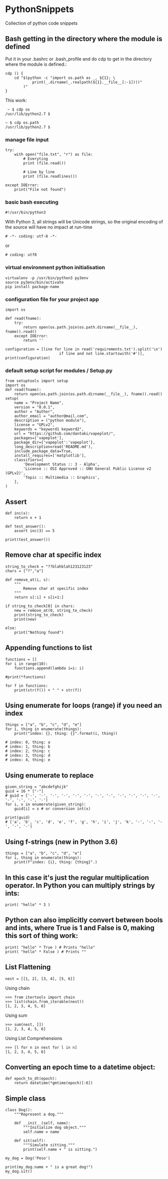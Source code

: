# PythonSnippets
Collection of python code snippets

## Bash getting in the directory where the module is defined
Put it in your .bashrc or .bash_profile and do cdp <python module name> to get in the directory where the module is defined.:

    cdp () {
        cd "$(python -c "import os.path as _, ${1}; \
                print(_.dirname(_.realpath(${1}.__file__[:-1])))"
            )"
    }

 This work:
 
     ~ $ cdp os
    /usr/lib/python2.7 $

    ~ $ cdp os.path
    /usr/lib/python2.7 $


### manage file input

    try:
        with open("file.txt", "r") as file:
            # Everyting
            print (file.read())

            # Line by line
            print (file.readlines()) 

    except IOError:
        print("File not found")

### basic bash executing
    #!/usr/bin/python3
   
With Python 3, all strings will be Unicode strings, so the original encoding of the source will have no impact at run-time
    
    # -*- coding: utf-8 -*-
or

    # coding: utf8

### virtual environment python initialisation
    
    virtualenv -p /usr/bin/python3 py3env
    source py3env/bin/activate
    pip install package-name
    
### configuration file for your project app

    import os

    def read(fname):
        try:
            return open(os.path.join(os.path.dirname(__file__), fname)).read()
        except IOError:
            return ''

    configuration = [line for line in read('requirements.txt').split('\n')
                            if line and not line.startswith('#')],
    print(configuration)
    
### default setup script for modules / Setup.py

    from setuptools import setup
    import os
    def read(fname):
        return open(os.path.join(os.path.dirname(__file__), fname)).read()
    setup(
        name = "Project Name",
        version = "0.0.1",
        author = "Author",
        author_email = "author@mail.com",
        description = ("python module"),
        license = "GPLv2",
        keywords = "keyword1 keyword2",
        url = "https://github.com/dantaki/vapeplot/",
        packages=['vapeplot'],
        package_dir={'vapeplot':'vapeplot'},
        long_description=read('README.md'),
        include_package_data=True,
        install_requires=['matplotlib'],
        classifiers=[
            'Development Status :: 3 - Alpha',
            'License :: OSI Approved :: GNU General Public License v2 (GPLv2)',
            'Topic :: Multimedia :: Graphics',
        ],
    )


## Assert
    def inc(x):
        return x + 1

    def test_answer():
        assert inc(3) == 5
    
    print(test_answer())


## Remove char at specific index
    string_to_check = "??blahblah123123123"
    chars = ["?","a"]

    def remove_at(i, s):
        """
            Remove char at specific index
        """
        return s[:i] + s[i+1:]

    if string_to_check[0] in chars:
        new = remove_at(0, string_to_check)
        print(string_to_check)
        print(new)

    else:
        print("Nothing found")


## Appending functions to list
    functions = []
    for i in range(10):
        functions.append(lambda i=i: i)

    #print(*functions)

    for f in functions:
        print(str(f()) + " " + str(f))


## Using enumerate for loops (range) if you need an index
    things = ["a", "b", "c", "d", "e"]
    for i, thing in enumerate(things):
        print("index: {}, thing: {}".format(i, thing))

    # index: 0, thing: a
    # index: 1, thing: b
    # index: 2, thing: c
    # index: 3, thing: d
    # index: 4, thing: e


## Using enumerate to replace
    given_string = "abcdefghijk"
    guid = 16 * ["-"]
    # guid = ['-', '-', '-', '-', '-', '-', '-', '-', '-', '-', '-', '-', '-', '-', '-', '-']
    for i, x in enumerate(given_string):
        guid[i] = x # or conversion int(x)

    print(guid)
    # ['a', 'b', 'c', 'd', 'e', 'f', 'g', 'h', 'i', 'j', 'k', '-', '-', '-', '-', '-']


## Using f-strings (new in Python 3.6)
    things = ["a", "b", "c", "d", "e"]
    for i, thing in enumerate(things):
        print(f"index: {i}, thing: {thing}".)
        

## In this case it's just the regular multiplication operator. In Python you can multiply strings by ints:
    print( "hello" * 3 )


## Python can also implicitly convert between bools and ints, where True is 1 and False is 0, making this sort of thing work:
    print( "hello" * True ) # Prints "hello"
    print( "hello" * False ) # Prints ""


## List Flattening
    nest = [[1, 2], [3, 4], [5, 6]]
    
Using chain

    >>> from itertools import chain
    >>> list(chain.from_iterable(nest))
    [1, 2, 3, 4, 5, 6]

Using sum

    >>> sum(nest, [])
    [1, 2, 3, 4, 5, 6]

Using List Comprehensions

    >>> [l for n in nest for l in n]
    [1, 2, 3, 4, 5, 6]


## Converting an epoch time to a datetime object:
    def epoch_to_dt(epoch):
        return datetime(*gmtime(epoch)[:6])


## Simple class
    class Dog():
        """Represent a dog."""

        def __init__(self, name):
            """Initialize dog object."""
            self.name = name

        def sit(self):
            """Simulate sitting."""
            print(self.name + " is sitting.")

    my_dog = Dog('Peso')

    print(my_dog.name + " is a great dog!")
    my_dog.sit()

